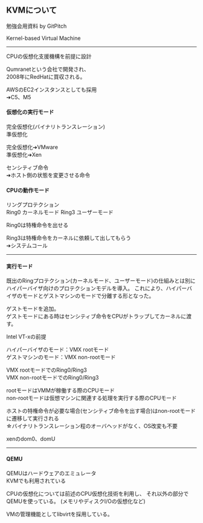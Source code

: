 ## KVMについて
勉強会用資料 by GitPitch

Kernel-based Virtual Machine  

---
CPUの仮想化支援機構を前提に設計

Qumranetという会社で開発され、  
2008年にRedHatに買収される。

AWSのEC2インスタンスとしても採用  
➔C5、M5  

#### 仮想化の実行モード
完全仮想化(バイナリトランスレーション)  
準仮想化  

完全仮想化➔VMware  
準仮想化➔Xen  

センシティブ命令  
➔ホスト側の状態を変更させる命令

#### CPUの動作モード  
リングプロテクション  
Ring0 カーネルモード
Ring3 ユーザーモード

Ring0は特権命令を出せる  

Ring3は特権命令をカーネルに依頼して出してもらう  
➔システムコール  

---

#### 実行モード

既出のRingプロテクション(カーネルモード、ユーザーモード)の仕組みとは別にハイパーバイザ向けのプロテクションモデルを導入。
これにより、ハイパーバイザのモードとゲストマシンのモードで分離する形となった。  

ゲストモードを追加。  
ゲストモードにある時はセンシティブ命令をCPUがトラップしてカーネルに渡す。

Intel VT-xの前提  

ハイパーバイザのモード：VMX rootモード  
ゲストマシンのモード：VMX non-rootモード  

VMX rootモードでのRing0/Ring3  
VMX non-rootモードでのRing0/Ring3  

rootモードはVMMが稼働する際のCPUモード  
non-rootモードは仮想マシンに関連する処理を実行する際のCPUモード  

ホストの特権命令が必要な場合(センシティブ命令を出す場合)はnon-rootモードに遷移して実行される  
☆バイナリトランスレーション程のオーバヘッドがなく、OS改変も不要

xenのdom0、domU  

---

#### QEMU
QEMUはハードウェアのエミュレータ  
KVMでも利用されている  

CPUの仮想化については前述のCPU仮想化技術を利用し、
それ以外の部分でQEMUを使っている。
(メモリやディスクI/Oの仮想化など)

VMの管理機能としてlibvirtを採用している。

